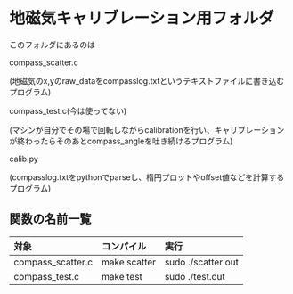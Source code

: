 # 地磁気キャリブレーション用フォルダ

このフォルダにあるのは

compass_scatter.c

(地磁気のx,yのraw_dataをcompasslog.txtというテキストファイルに書き込むプログラム)

compass_test.c(今は使ってない)

(マシンが自分でその場で回転しながらcalibrationを行い、キャリブレーションが終わったらそのあとcompass_angleを吐き続けるプログラム)

calib.py

(compasslog.txtをpythonでparseし、楕円プロットやoffset値などを計算するプログラム)

## 関数の名前一覧

|対象|コンパイル|実行|
|:--|:--|:--|
|compass_scatter.c|make scatter|sudo ./scatter.out|
|compass_test.c|make test|sudo ./test.out|
